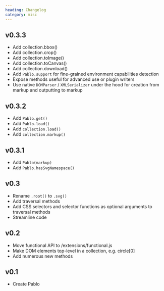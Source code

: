 ```yaml
--- 
heading: Changelog
category: misc
---
```



## v0.3.3
- Add collection.bbox()
- Add collection.crop()
- Add collection.toImage()
- Add collection.toCanvas()
- Add collection.download()
- Add `Pablo.support` for fine-grained environment capabilities detection
- Expose methods useful for advanced use or plugin writers
- Use native `DOMParser` / `XMLSerializer` under the hood for creation from markup and outputting to markup


## v0.3.2
- Add `Pablo.get()`
- Add `Pablo.load()`
- Add `collection.load()`
- Add `collection.markup()`


## v0.3.1
- Add `Pablo(markup)`
- Add `Pablo.hasSvgNamespace()`


## v0.3
- Rename `.root()` to `.svg()`
- Add traversal methods
- Add CSS selectors and selector functions as optional arguments to traversal methods
- Streamline code


## v0.2
- Move functional API to /extensions/functional.js
- Make DOM elements top-level in a collection, e.g. circle\[0\]
- Add numerous new methods


## v0.1
- Create Pablo

